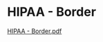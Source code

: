 # HIPAA - Border

[HIPAA - Border.pdf](HIPAA%20-%20Border%20c29e81f567af412e813fe51ea726e516/HIPAA_-_Border.pdf)